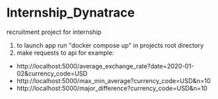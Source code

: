# Internship_Dynatrace

recruitment project for internship

1. to launch app run "docker compose up" in projects root directory
2. make requests to api for example:
  - http://localhost:5000/average_exchange_rate?date=2020-01-02&currency_code=USD
  - http://localhost:5000/max_min_average?currency_code=USD&n=10
  - http://localhost:5000/major_difference?currency_code=USD&n=10
